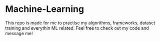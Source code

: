 # Machine-Learning
This repo is made for me to practise my algorithms, frameworks, dataset training and everythin ML related. Feel free to check out my code and message me!
